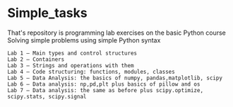 # Simple_tasks
  That's repository is programming lab exercises on the basic Python course
  Solving simple problems using simple Python syntax
  
    Lab 1 — Main types and control structures
    Lab 2 — Containers
    Lab 3 — Strings and operations with them
    Lab 4 — Code structuring: functions, modules, classes
    Lab 5 — Data Analysis: the basics of numpy, pandas,matplotlib, scipy
    Lab 6 — Data analysis: np,pd,plt plus basics of pillow and os
    Lab 7 — Data analysis: the same as before plus scipy.optimize, scipy.stats, scipy.signal
